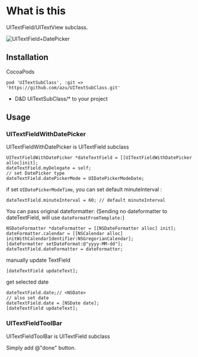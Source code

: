 # What is this

UITextField/UITextView subclass.

![UITextField+DatePicker](https://monosnap.com/image/TSwA3hPoDkdrr1jJRnGaaFQpI.png)

## Installation

CocoaPods

``` objc
pod 'UITextSubClass', :git => 'https://github.com/azu/UITextSubClass.git'
```


* D&D UITextSubClass/* to your project


## Usage

### UITextFieldWithDatePicker

UITextFieldWithDatePicker is UITextField subclass

    UITextFieldWithDatePicker *dateTextField = [[UITextFieldWithDatePicker alloc]init];
    dateTextField.myDelegate = self;
    // set DatePicker type
    dateTextField.datePickerMode = UIDatePickerModeDate;

if set ``UIDatePickerModeTime``, you can set default minuteInterval :

    dateTextField.minuteInterval = 60; // default minuteInterval

You can pass original dateformatter:
(Sending no dateformatter to dateTextField, will use ``dateFormatFromTemplate:``)

    NSDateFormatter *dateFormatter = [[NSDateFormatter alloc] init];
    dateFormatter.calendar = [[NSCalendar alloc] initWithCalendarIdentifier:NSGregorianCalendar];
    [dateFormatter setDateFormat:@"yyyy-MM-dd"];
    dateTextField.dateFormatter = dateFormatter;

manually update TextField

    [dateTextField updateText];

get selected date

    dateTextField.date;// <NSDate>
    // also set date
    dateTextField.date = [NSDate date];
    [dateTextField updateText];

### UITextFieldToolBar

UITextFieldToolBar is UITextField subclass

Simply add @"done" button.
